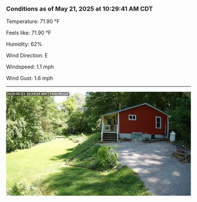 ### Conditions as of May 21, 2025 at 10:29:41 AM CDT 

Temperature: 71.90 &deg;F

Feels like: 71.90 &deg;F

Humidity: 62%

Wind Direction: E

Windspeed: 1.1 mph

Wind Gust: 1.6 mph

---

<img src="./images/latest.jpeg"/>

